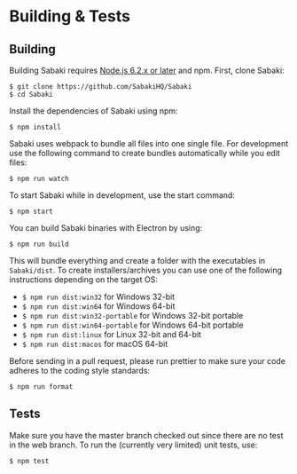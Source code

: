 # Building & Tests

## Building

Building Sabaki requires
[Node.js 6.2.x or later](https://nodejs.org/en/download/) and npm. First, clone
Sabaki:

```
$ git clone https://github.com/SabakiHQ/Sabaki
$ cd Sabaki
```

Install the dependencies of Sabaki using npm:

```
$ npm install
```

Sabaki uses webpack to bundle all files into one single file. For development
use the following command to create bundles automatically while you edit files:

```
$ npm run watch
```

To start Sabaki while in development, use the start command:

```
$ npm start
```

You can build Sabaki binaries with Electron by using:

```
$ npm run build
```

This will bundle everything and create a folder with the executables in
`Sabaki/dist`. To create installers/archives you can use one of the following
instructions depending on the target OS:

- `$ npm run dist:win32` for Windows 32-bit
- `$ npm run dist:win64` for Windows 64-bit
- `$ npm run dist:win32-portable` for Windows 32-bit portable
- `$ npm run dist:win64-portable` for Windows 64-bit portable
- `$ npm run dist:linux` for Linux 32-bit and 64-bit
- `$ npm run dist:macos` for macOS 64-bit

Before sending in a pull request, please run prettier to make sure your code
adheres to the coding style standards:

```
$ npm run format
```

## Tests

Make sure you have the master branch checked out since there are no test in the
web branch. To run the (currently very limited) unit tests, use:

```
$ npm test
```
